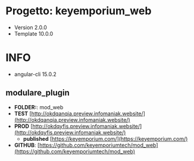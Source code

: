 # Progetto: keyemporium_web

- Version 2.0.0
- Template 10.0.0

# INFO

- angular-cli 15.0.2

## modulare_plugin

- **FOLDER:**: mod_web
- **TEST** [http://okdqanqia.preview.infomaniak.website/](http://okdqanqia.preview.infomaniak.website/)
- **PROD** [http://okdqyfis.preview.infomaniak.website/](http://okdqyfis.preview.infomaniak.website/)
  - **published** [https://keyemporium.com/](https://keyemporium.com/)
- **GITHUB**: [https://github.com/keyemporiumtech/mod_web](https://github.com/keyemporiumtech/mod_web)
